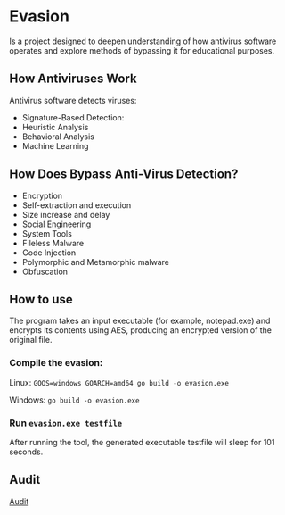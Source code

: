 # Evasion

Is a project designed to deepen understanding of how antivirus software operates and explore methods of bypassing it for educational purposes.


## How Antiviruses Work

Antivirus software detects viruses:

- Signature-Based Detection:
- Heuristic Analysis
- Behavioral Analysis
- Machine Learning

## How Does Bypass Anti-Virus Detection?

- Encryption
- Self-extraction and execution
- Size increase and delay
- Social Engineering
- System Tools
- Fileless Malware
- Code Injection
- Polymorphic and Metamorphic malware
- Obfuscation

## How to use

The program takes an input executable (for example, notepad.exe) and encrypts its contents using AES, producing an encrypted version of the original file.


### Compile the evasion:

Linux:  `GOOS=windows GOARCH=amd64 go build -o evasion.exe`

Windows: `go build -o evasion.exe`

### Run `evasion.exe testfile`

After running the tool, the generated executable testfile will sleep for 101 seconds.

## Audit
[Audit](https://github.com/01-edu/public/tree/master/subjects/cybersecurity/evasion)